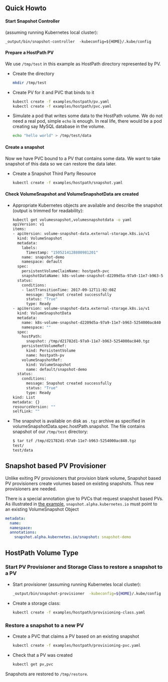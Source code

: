 ## Quick Howto


#### Start Snapshot Controller

(assuming running Kubernetes local cluster):
```
_output/bin/snapshot-controller  -kubeconfig=${HOME}/.kube/config
```

#### Prepare a HostPath PV
We use `/tmp/test` in this example as HostPath directory represented by PV.

* Create the directory
    ```bash
    mkdir /tmp/test
    ```

* Create PV for it and PVC that binds to it
    ```bash
    kubectl create -f examples/hostpath/pv.yaml
    kubectl create -f examples/hostpath/pvc.yaml
    ```

* Simulate a pod that writes some data to the HostPath volume. We do not need a real pod, simple `echo` is enough. In real life, there would be a pod creating say MySQL database in the volume.
    ```bash
    echo "hello world" > /tmp/test/data
    ```

####  Create a snapshot
Now we have PVC bound to a PV that contains some data. We want to take snapshot of this data so we can restore the data later.

 * Create a Snapshot Third Party Resource
    ```bash
    kubectl create -f examples/hostpath/snapshot.yaml
    ```

#### Check VolumeSnapshot and VolumeSnapshotData are created

* Appropriate Kubernetes objects are available and describe the snapshot (output is trimmed for readability):
    ```bash
    kubectl get volumesnapshot,volumesnapshotdata -o yaml
    apiVersion: v1
    items:
    - apiVersion: volume-snapshot-data.external-storage.k8s.io/v1
      kind: VolumeSnapshot
      metadata:
        labels:
          Timestamp: "1505214128800981201"
        name: snapshot-demo
        namespace: default
      spec:
        persistentVolumeClaimName: hostpath-pvc
        snapshotDataName: k8s-volume-snapshot-d2209d5a-97a9-11e7-b963-5254000ac840
      status:
        conditions:
        - lastTransitionTime: 2017-09-12T11:02:08Z
          message: Snapshot created successfully
          status: "True"
          type: Ready
    - apiVersion: volume-snapshot-data.external-storage.k8s.io/v1
      kind: VolumeSnapshotData
      metadata:
        name: k8s-volume-snapshot-d2209d5a-97a9-11e7-b963-5254000ac840
        namespace: ""
      spec:
        hostPath:
          snapshot: /tmp/d21782d1-97a9-11e7-b963-5254000ac840.tgz
        persistentVolumeRef:
          kind: PersistentVolume
          name: hostpath-pv
        volumeSnapshotRef:
          kind: VolumeSnapshot
          name: default/snapshot-demo
      status:
        conditions:
          message: Snapshot created successfully
          status: "True"
          type: Ready
    kind: List
    metadata: {}
    resourceVersion: ""
    selfLink: ""
    ```

* The snapshot is available on disk as `.tgz` archive as specified in volumeSnapshotData.spec.hostPath.snapshot. The file contains snapshot of our `/tmp/test` directory:
    ```bash
    $ tar tzf /tmp/d21782d1-97a9-11e7-b963-5254000ac840.tgz
    test/
    test/data
    ```

## Snapshot based PV Provisioner

Unlike exiting PV provisioners that provision blank volume, Snapshot based PV provisioners create volumes based on existing snapshots. Thus new provisioners are needed.

There is a special annotation give to PVCs that request snapshot based PVs. As illustrated in [the example](examples/hostpath/claim.yaml), `snapshot.alpha.kubernetes.io` must point to an existing VolumeSnapshot Object
```yaml
metadata:
  name:
  namespace:
  annotations:
    snapshot.alpha.kubernetes.io/snapshot: snapshot-demo
```

## HostPath Volume Type

### Start PV Provisioner and Storage Class to restore a snapshot to a PV

* Start provisioner (assuming running Kubernetes local cluster):
    ```bash
    _output/bin/snapshot-provisioner  -kubeconfig=${HOME}/.kube/config
    ```

* Create a storage class:
    ```bash
    kubectl create -f examples/hostpath/provisioning-class.yaml
    ```

### Restore a snapshot to a new PV

* Create a PVC that claims a PV based on an existing snapshot
    ```bash
    kubectl create -f examples/hostpath/provisioning-pvc.yaml
    ```
* Check that a PV was created

    ```bash
    kubectl get pv,pvc
    ```

Snapshots are restored to `/tmp/restore`.
